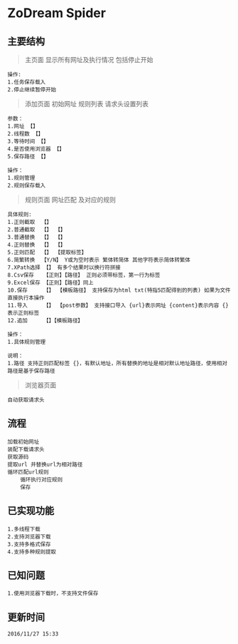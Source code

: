 # ZoDream Spider

## 主要结构

> 主页面 显示所有网址及执行情况  包括停止开始

    操作:
    1.任务保存载入
    2.停止继续暂停开始

> 添加页面 初始网址 规则列表 请求头设置列表

    参数：
    1.网址 【】
    2.线程数 【】
    3.等待时间 【】
    4.是否使用浏览器 【】
    5.保存路径 【】
    
    操作：
    1.规则管理
    2.规则保存载入

> 规则页面 网址匹配 及对应的规则

    具体规则:
    1.正则截取  【】
    2.普通截取  【】 【】
    3.普通替换  【】 【】
    4.正则替换  【】 【】
    5.正则匹配  【】 【提取标签】
    6.简繁转换  【Y/N】 Y或为空时表示 繁体转简体 其他字符表示简体转繁体
    7.XPath选择 【】 有多个结果时以换行符拼接
    8.Csv保存   【正则】【路径】 正则必须带标签，第一行为标签
    9.Excel保存 【正则】【路径】同上
    10.保存     【】 【模板路径】 支持保存为html txt(特指5匹配得到的列表) 如果为文件直接执行本操作 
    11.导入     【】 【post参数】 支持接口导入 {url}表示网址 {content}表示内容 {}表示正则标签
    12.追加     【】【模板路径】 
    
    操作：
    1.具体规则管理

    说明：
    1.路径 支持正则匹配标签 {}，有默认地址，所有替换的地址是相对默认地址路径，使用相对路径是基于保存路径

    
> 浏览器页面
    
    自动获取请求头
    
## 流程

    加载初始网址
    装配下载请求头
    获取源码
    提取url 并替换url为相对路径
    循环匹配url规则
        循环执行对应规则
        保存

## 已实现功能

    1.多线程下载
    2.支持浏览器下载
    3.支持多格式保存
    4.支持多种规则提取

## 已知问题

    1.使用浏览器下载时，不支持文件保存

## 更新时间

    2016/11/27 15:33